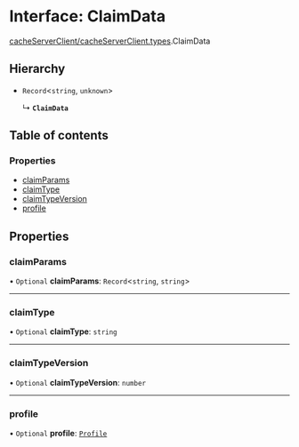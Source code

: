 # Interface: ClaimData

[cacheServerClient/cacheServerClient.types](../modules/cacheServerClient_cacheServerClient_types.md).ClaimData

## Hierarchy

- `Record`<`string`, `unknown`\>

  ↳ **`ClaimData`**

## Table of contents

### Properties

- [claimParams](cacheServerClient_cacheServerClient_types.ClaimData.md#claimparams)
- [claimType](cacheServerClient_cacheServerClient_types.ClaimData.md#claimtype)
- [claimTypeVersion](cacheServerClient_cacheServerClient_types.ClaimData.md#claimtypeversion)
- [profile](cacheServerClient_cacheServerClient_types.ClaimData.md#profile)

## Properties

### claimParams

• `Optional` **claimParams**: `Record`<`string`, `string`\>

___

### claimType

• `Optional` **claimType**: `string`

___

### claimTypeVersion

• `Optional` **claimTypeVersion**: `number`

___

### profile

• `Optional` **profile**: [`Profile`](cacheServerClient_cacheServerClient_types.Profile.md)
